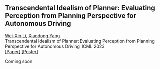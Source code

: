 ## Transcendental Idealism of Planner: Evaluating Perception from Planning Perspective for Autonomous Driving

[Wei-Xin Li](http://www.svcl.ucsd.edu/~nicolas/), [Xiaodong Yang](https://xiaodongyang.org/) <br>
Transcendental Idealism of Planner: Evaluating Perception from Planning Perspective for Autonomous Driving, ICML 2023 <br>
[[Paper]](https://arxiv.org/pdf/2306.07276.pdf) [[Poster]](docs/poster.pdf) 

Coming soon
